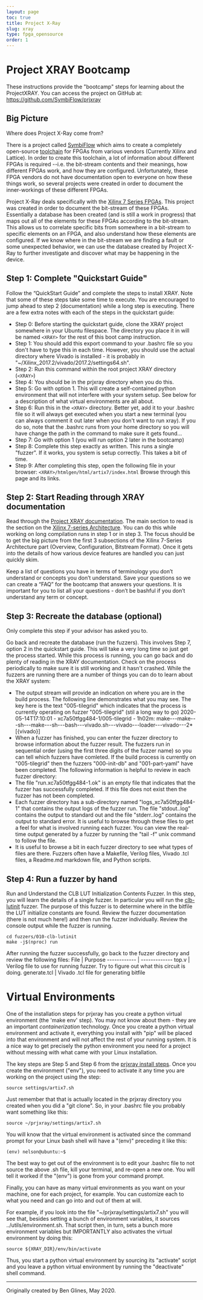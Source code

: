 ```yaml
---
layout: page
toc: true
title: Project X-Ray
slug: xray
type: fpga_opensource
order: 1
---
```


# Project XRAY Bootcamp

These instructions provide the "bootcamp" steps for learning about the ProjectXRAY. You can access the project on GitHub at: https://github.com/SymbiFlow/prjxray

## Big Picture

Where does Project X-Ray come from?

There is a project called [SymbiFlow](https://symbiflow.github.io/) which aims to create a completely open-source [toolchain](https://en.wikipedia.org/wiki/Toolchain) for FPGAs from various vendors (Currently Xilinx and Lattice). In order to create this toolchain, a lot of information about different FPGAs is required --i.e. the bit-stream contents and their meanings, how different FPGAs work, and how they are configured. Unfortunately, these FPGA vendors do not have documentation open to everyone on how these things work, so several projects were created in order to 
document the inner-workings of these different FPGAs.

Project X-Ray deals specifically with the [Xilinx 7 Series FPGAs](https://www.xilinx.com/support/documentation/selection-guides/7-series-product-selection-guide.pdf). This project was created in order to document the bit-stream of these FPGAs. Essentially a database has been created (and is still a work in progress) that maps out all of the elements
for these FPGAs according to the bit-stream. This allows us to correlate specific bits from somewhere in a bit-stream to specific elements on an FPGA, and also understand how these elements are configured. If we know where in the bit-stream we are finding a fault or some unexpected behavior, we can use the database created by Project X-Ray to further investigate and discover what may be happening in the device. 

## Step 1: Complete "Quickstart Guide"

Follow the “QuickStart Guide” and complete the steps to install XRAY. Note that some of these steps take some time to execute. You are encouraged to jump ahead to step 2 (documentation) while a long step is executing. There are a few extra notes with each of the steps in the quickstart guide:
  * Step 0: Before starting the quickstart guide, clone the XRAY project somewhere in your Ubuntu filespace. The directory you place it in will be named `<XRAY>` for the rest of this boot camp instruction.
  * Step 1: You should add this export command to your .bashrc file so you don't have to type this in each time. However, you should use the actual directory where Vivado is installed - it is probably in "~/Xilinx_2017.2/vivado/2017.2/settings64.sh".
  * Step 2: Run this command within the root project XRAY directory (`<XRAY>`)
  * Step 4: You should be in the prjxray directory when you do this.
  * Step 5: Go with option 1.  This will create a self-contained python environment that will not interfere with your system setup.  See below for a description of what virtual environments are all about.
  * Step 6: Run this in the `<XRAY>` directory.  Better yet, add it to your .bashrc file so it will always get executed when you start a new terminal (you can always comment it out later when you don't want to run xray).  If you do so, note that the .bashrc runs from your home directory so you will have change the path in the command to make sure it gets found...
  * Step 7: Go with option 1 (you will run option 2 later in the bootcamp)
  * Step 8: Complete this step exactly as written. This runs a single "fuzzer". If it works, you system is setup correctly. This takes a bit of time.
  * Step 9: After completing this step, open the following file in your browser: `<XRAY>/htmlgen/html/artix7/index.html` Browse through this page and its links.


## Step 2: Start Reading through XRAY documentation

Read through the [Project XRAY documentation](https://symbiflow.readthedocs.io/projects/prjxray/en/latest/). The main section to read is the section on the [Xilinx 7-series Architecture](https://symbiflow.readthedocs.io/projects/prjxray/en/latest/architecture/overview.html). You can do this while working on long compilation runs in step 1 or in step 3. The focus should be to get the big picture from the first 3 subsections of the Xilinx 7-Series Architecture part (Overview, Configuration, Bitstream Format).  Once it gets into the details of how various device features are handled you can just quickly skim.

Keep a list of questions you have in terms of terminology you don’t understand or concepts you don’t understand. Save your questions so we can create a “FAQ” for the bootcamp that answers your questions. It is important for you to list all your questions - don’t be bashful if you don’t understand any term or concept. 


## Step 3: Recreate the database (optional)
Only complete this step if your advisor has asked you to.

Go back and recreate the database (run the fuzzers). This involves Step 7, option 2 in the quickstart guide. This will take a very long time so just get the process started. While this process is running, you can go back and do plenty of reading in the XRAY documentation. Check on the process periodically to make sure it is still working and it hasn't crashed. While the fuzzers are running there are a number of things you can do to learn about the XRAY system:
  * The output stream will provide an indication on where you are in the build process. The following line demonstrates what you may see. The key here is the text "005-tilegrid" which indicates that the process is currently operating on fuzzer "005-tilegrid" (stil a long way to go)
    2020-05-14T17:10:01 - xc7a50tfgg484-1/005-tilegrid  - 1h02m: make---make---sh---make---sh---bash---vivado.sh---vivado---loader---vivado---2*[{vivado}]  
  * When a fuzzer has finished, you can enter the fuzzer directory to browse information about the fuzzer result. The fuzzers run in sequential order (using the first three digits of the fuzzer name) so you can tell which fuzzers have comleted. If the build process is currently on "005-tilegrid" then the fuzzers "000-init-db" and "001-part-yaml" have been completed. The following information is helpful to review in each fuzzer directory:
  * The file "run.xc7a50tfgg484-1.ok" is an empty file that indicates that the fuzzer has successfully completed. If this file does not exist then the fuzzer has not been completed.
  * Each fuzzer directory has a sub-directory named "logs_xc7a50tfgg484-1" that contains the output logs of the fuzzer run. The file "stdout.<date>.log" contains the output to standard out and the file "stderr.<date>.log" contains the output to standard error. It is useful to browse through these files to get a feel for what is involved running each fuzzer. You can view the real-time output generated by a fuzzer by running the "tail -f" unix command to follow the file.
  * It is useful to browse a bit in each fuzzer directory to see what types of files are there. Fuzzers often have a Makefile, Verilog files, Vivado .tcl files, a Readme.md markdown file, and Python scripts.
 
 ## Step 4: Run a fuzzer by hand

Run and Understand the CLB LUT Initialization Contents Fuzzer. In this step, you will learn the details of a single fuzzer. In particular you will run the [clb-lutinit](https://symbiflow.readthedocs.io/projects/prjxray/en/latest/db_dev_process/fuzzers/clb-lutinit.html) fuzzer. The purpose of this fuzzer is to determine where in the bitfile the LUT initialize constants are found. Review the fuzzer documentation (there is not much here!) and then run the fuzzer individually. Review the console output while the fuzzer is running.

    cd fuzzers/010-clb-lutinit
    make -j$(nproc) run

After running the fuzzer successfully, go back to the fuzzer directory and review the following files:
File | Purpose
------------ | -------------
top.v | Verilog file to use for running fuzzer. Try to figure out what this circuit is doing.
generate.tcl | Vivado .tcl file for generating bitfile


# Virtual Environments
One of the installation steps for prjxray has you create a python virtual environment (the 'make env' step).  You may not know about them - they are an important _containerization_ technology.  Once you create a python virtual environment and activate it, everything you install with "pip" will be placed into that environment and will not affect the rest of your running system.  It is a nice way to get precisely the python environment you need for a project without messing with what came with your Linux installation.

The key steps are Step 5 and Step 6 from the [prjxray install steps](https://github.com/SymbiFlow/prjxray).  Once you create the environment ("env"), you need to activate it any time you are working on the project using the step:

    source settings/artix7.sh

Just remember that that is actually located in the prjxray directory you created when you did a "git clone".  So, in your .bashrc file you probably want something like this:

    source ~/prjxray/settings/artix7.sh

You will know that the virtual environment is activated since the command prompt for your Linux bash shell will have a "(env)" preceding it like this:

    (env) nelson@ubuntu:~$ 

The best way to get out of the environment is to edit your .bashrc file to not source the above .sh file, kill your terminal, and re-open a new one.  You will tell it worked if the "(env") is gone from your command prompt.

Finally, you can have as many virtual environments as you want on your machine, one for each project, for 
example.  You can customize each to what you need and can go into and out of them at will.  


For example, if you look into the file "~/prjxray/settings/artix7.sh" you will see that, besides setting a bunch of environment variables, it sources ../utils/environment.sh.  That script then, in turn, sets a bunch more environment variables but IMPORTANTLY also activates the virtual environment by doing this:

    source ${XRAY_DIR}/env/bin/activate

Thus, you start a python virtual environment by sourcing its "activate" script and you leave a python virtual environment by running the "deactivate" shell command.

-----------------------------
Originally created by Ben Glines, May 2020.


